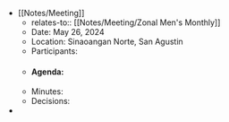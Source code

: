 - [[Notes/Meeting]]
	- relates-to:: [[Notes/Meeting/Zonal Men's Monthly]]
	- Date: May 26, 2024
	- Location: Sinaoangan Norte, San Agustin
	- Participants:
	- #### Agenda:
	- Minutes:
	- Decisions:
-